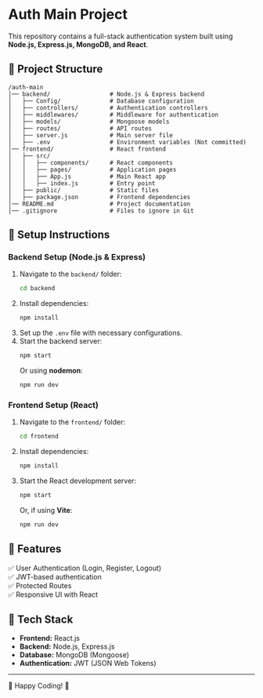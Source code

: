 # Auth Main Project

This repository contains a full-stack authentication system built using **Node.js, Express.js, MongoDB, and React**.

## 📂 Project Structure
```
/auth-main
│── backend/                 # Node.js & Express backend
│   ├── Config/              # Database configuration
│   ├── controllers/         # Authentication controllers
│   ├── middlewares/         # Middleware for authentication
│   ├── models/              # Mongoose models
│   ├── routes/              # API routes
│   ├── server.js            # Main server file
│   ├── .env                 # Environment variables (Not committed)
│── frontend/                # React frontend
│   ├── src/
│   │   ├── components/      # React components
│   │   ├── pages/           # Application pages
│   │   ├── App.js           # Main React app
│   │   ├── index.js         # Entry point
│   ├── public/              # Static files
│   ├── package.json         # Frontend dependencies
│── README.md                # Project documentation
│── .gitignore               # Files to ignore in Git
```

## 🚀 Setup Instructions
### Backend Setup (Node.js & Express)
1. Navigate to the `backend/` folder:
   ```sh
   cd backend
   ```
2. Install dependencies:
   ```sh
   npm install
   ```
3. Set up the `.env` file with necessary configurations.
4. Start the backend server:
   ```sh
   npm start
   ```
   Or using **nodemon**:
   ```sh
   npm run dev
   ```

### Frontend Setup (React)
1. Navigate to the `frontend/` folder:
   ```sh
   cd frontend
   ```
2. Install dependencies:
   ```sh
   npm install
   ```
3. Start the React development server:
   ```sh
   npm start
   ```
   Or, if using **Vite**:
   ```sh
   npm run dev
   ```

## 📌 Features
✅ User Authentication (Login, Register, Logout)  
✅ JWT-based authentication  
✅ Protected Routes  
✅ Responsive UI with React  

## 🔧 Tech Stack
- **Frontend:** React.js
- **Backend:** Node.js, Express.js
- **Database:** MongoDB (Mongoose)
- **Authentication:** JWT (JSON Web Tokens)

---
🚀 Happy Coding! 🎉
